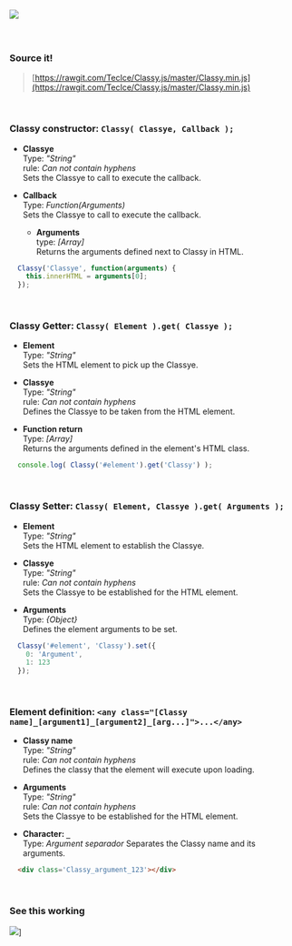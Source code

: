 # ![](http://i.imgur.com/R2keNXi.png)
<br>

### Source it!
>[https://rawgit.com/TecIce/Classy.js/master/Classy.min.js](https://rawgit.com/TecIce/Classy.js/master/Classy.min.js)
<br>

### Classy constructor:    `Classy( Classye, Callback );`  
  
+ __Classye__   
  Type: _"String"_  
  rule: _Can not contain hyphens_  
  Sets the Classye to call to execute the callback.
 
+ __Callback__  
  Type: _Function(Arguments)_  
  Sets the Classye to call to execute the callback.

  + __Arguments__  
    type: _[Array]_  
    Returns the arguments defined next to Classy in HTML.

``````js
  Classy('Classye', function(arguments) {
    this.innerHTML = arguments[0];
  });
``````
<br>

### Classy Getter:    `Classy( Element ).get( Classye );`  
  
+ __Element__   
  Type: _"String"_  
  Sets the HTML element to pick up the Classye.
  
+ __Classye__   
  Type: _"String"_  
  rule: _Can not contain hyphens_  
  Defines the Classye to be taken from the HTML element.
  
+ __Function return__   
  Type: _[Array]_  
  Returns the arguments defined in the element's HTML class.

``````js
  console.log( Classy('#element').get('Classy') );
``````
<br>

### Classy Setter:    `Classy( Element, Classye ).get( Arguments );`  
  
+ __Element__   
  Type: _"String"_  
  Sets the HTML element to establish the Classye.
  
+ __Classye__   
  Type: _"String"_  
  rule: _Can not contain hyphens_  
  Sets the Classye to be established for the HTML element.
  
+ __Arguments__   
  Type: _{Object}_  
  Defines the element arguments to be set.

``````js
  Classy('#element', 'Classy').set({
    0: 'Argument',
    1: 123
  });
``````
<br>

### Element definition:    `<any class="[Classy name]_[argument1]_[argument2]_[arg...]">...</any>`  
  
+ __Classy name__   
  Type: _"String"_  
  rule: _Can not contain hyphens_  
  Defines the classy that the element will execute upon loading.
  
+ __Arguments__   
  Type: _"String"_  
  rule: _Can not contain hyphens_  
  Sets the Classye to be established for the HTML element.
  
+ __Character: `_`__   
  Type: _Argument separador_
  Separates the Classy name and its arguments.

``````html
  <div class='Classy_argument_123'></div>
``````
<br>

### See this working

<a href='https://jsfiddle.net/TecIce/ba8uy36j' target='_blank'>![](http://i.imgur.com/65Uvdxn.png)]</a>
